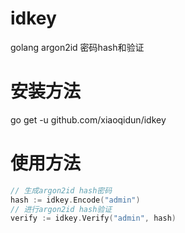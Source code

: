 # idkey
golang argon2id 密码hash和验证
# 安装方法
go get -u github.com/xiaoqidun/idkey
# 使用方法
```go
// 生成argon2id hash密码
hash := idkey.Encode("admin")
// 进行argon2id hash验证
verify := idkey.Verify("admin", hash)
```
